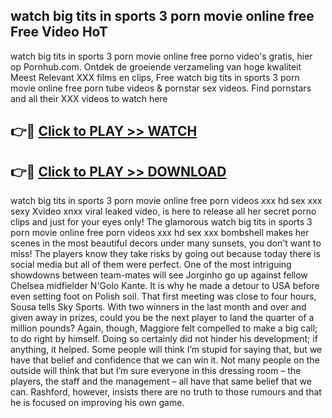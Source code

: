 ## watch big tits in sports 3 porn movie online free Free Video HoT 

watch big tits in sports 3 porn movie online free porno video's gratis, hier op Pornhub.com. Ontdek de groeiende verzameling van hoge kwaliteit Meest Relevant XXX films en clips,
Free watch big tits in sports 3 porn movie online free porn tube videos & pornstar sex videos. Find pornstars and all their XXX videos to watch here


## 👉🔴 [Click to PLAY >> WATCH](http://us.freeplayer.one?title=watch_big_tits_in_sports_3_porn_movie_online_free&ref=16D)

## 👉🔴 [Click to PLAY >> DOWNLOAD](http://us.freeplayer.one?title=watch_big_tits_in_sports_3_porn_movie_online_free&ref=16D)


watch big tits in sports 3 porn movie online free porn videos xxx hd sex xxx sexy Xvideo xnxx viral leaked video, is here to release all her secret porno clips and just for your eyes only! The glamorous watch big tits in sports 3 porn movie online free porn videos xxx hd sex xxx bombshell makes her scenes in the most beautiful decors under many sunsets, you don't want to miss! The players know they take risks by going out because today there is social media but all of them were perfect. One of the most intriguing showdowns between team-mates will see Jorginho go up against fellow Chelsea midfielder N'Golo Kante. It is why he made a detour to USA before even setting foot on Polish soil. That first meeting was close to four hours, Sousa tells Sky Sports. With two winners in the last month and over and given away in prizes, could you be the next player to land the quarter of a million pounds? Again, though, Maggiore felt compelled to make a big call; to do right by himself. Doing so certainly did not hinder his development; if anything, it helped. Some people will think I’m stupid for saying that, but we have that belief and confidence that we can win it. Not many people on the outside will think that but I’m sure everyone in this dressing room – the players, the staff and the management – all have that same belief that we can. Rashford, however, insists there are no truth to those rumours and that he is focused on improving his own game.